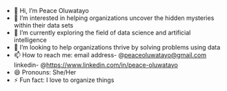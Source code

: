- 👋 Hi, I’m Peace Oluwatayo
- 👀 I’m interested in helping organizations uncover the hidden mysteries within their data sets
- 🌱 I’m currently exploring the field of data science and artificial intelligence
- 💞️ I’m looking to help organizations thrive by solving problems using data
- 📫 How to reach me: email address- @peaceoluwatayo@gmail.com  linkedin- @https://www.linkedin.com/in/peace-oluwatayo
- 😄 Pronouns: She/Her
- ⚡ Fun fact: I love to organize things

<!---
peaceoluwatayo/peaceoluwatayo is a ✨ special ✨ repository because its `README.md` (this file) appears on your GitHub profile.
You can click the Preview link to take a look at your changes.
--->
